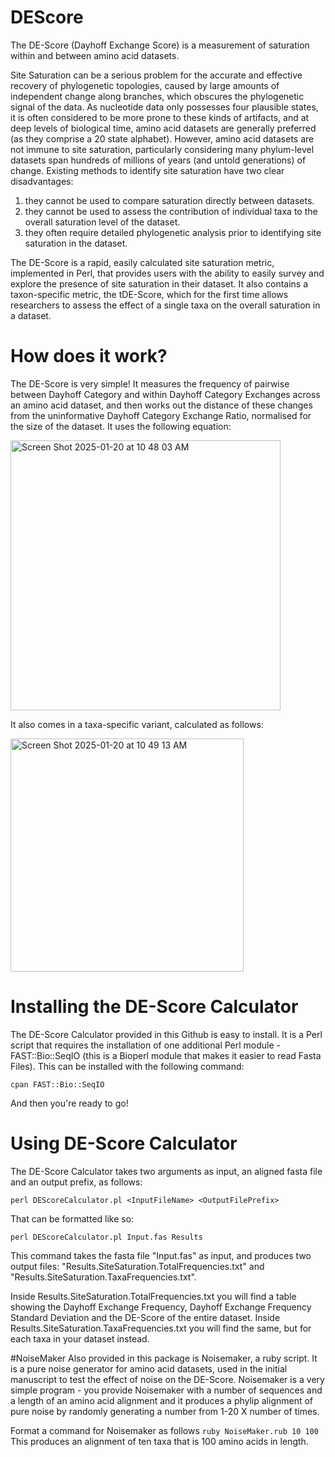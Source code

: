 # DEScore
The DE-Score (Dayhoff Exchange Score) is a measurement of saturation within and between amino acid datasets. 

Site Saturation can be a serious problem for the accurate and effective recovery of phylogenetic topologies, caused by large amounts of independent change along branches, which obscures the phylogenetic signal of the data. As nucleotide data only possesses four plausible states, it is often considered to be more prone to these kinds of artifacts, and at deep levels of biological time, amino acid datasets are generally preferred (as they comprise a 20 state alphabet).
However, amino acid datasets are not immune to site saturation, particularly considering many phylum-level datasets span hundreds of millions of years (and untold generations) of change. Existing methods to identify site saturation have two clear disadvantages:

1) they cannot be used to compare saturation directly between datasets.
2) they cannot be used to assess the contribution of individual taxa to the overall saturation level of the dataset.
3) they often require detailed phylogenetic analysis prior to identifying site saturation in the dataset.

The DE-Score is a rapid, easily calculated site saturation metric, implemented in Perl, that provides users with the ability to easily survey and explore the presence of site saturation in their dataset. It also contains a taxon-specific metric, the tDE-Score, which for the first time allows researchers to assess the effect of a single taxa on the overall saturation in a dataset.

# How does it work?
The DE-Score is very simple! It measures the frequency of pairwise between Dayhoff Category and within Dayhoff Category Exchanges across an amino acid dataset, and then works out the distance of these changes from the uninformative Dayhoff Category Exchange Ratio, normalised for the size of the dataset. It uses the following equation:

<img width="432" alt="Screen Shot 2025-01-20 at 10 48 03 AM" src="https://github.com/user-attachments/assets/a37ae2bf-7a9a-46ee-882b-ff268c351660" />

It also comes in a taxa-specific variant, calculated as follows:

<img width="373" alt="Screen Shot 2025-01-20 at 10 49 13 AM" src="https://github.com/user-attachments/assets/38f9ec48-2c24-4837-8efc-ffe6518cb547" />



# Installing the DE-Score Calculator
The DE-Score Calculator provided in this Github is easy to install. It is a Perl script that requires the installation of one additional Perl module - FAST::Bio::SeqIO (this is a Bioperl module that makes it easier to read Fasta Files).
This can be installed with the following command:

``
cpan FAST::Bio::SeqIO
``

And then you're ready to go!

# Using DE-Score Calculator
The DE-Score Calculator takes two arguments as input, an aligned fasta file and an output prefix, as follows:

``
perl DEScoreCalculator.pl <InputFileName> <OutputFilePrefix>
``

That can be formatted like so:

``
perl DEScoreCalculator.pl Input.fas Results
``

This command takes the fasta file "Input.fas" as input, and produces two output files: "Results.SiteSaturation.TotalFrequencies.txt" and "Results.SiteSaturation.TaxaFrequencies.txt". 


Inside Results.SiteSaturation.TotalFrequencies.txt you will find a table showing the Dayhoff Exchange Frequency, Dayhoff Exchange Frequency Standard Deviation and the DE-Score of the entire dataset.
Inside Results.SiteSaturation.TaxaFrequencies.txt you will find the same, but for each taxa in your dataset instead.


#NoiseMaker
Also provided in this package is Noisemaker, a ruby script. It is a pure noise generator for amino acid datasets, used in the initial manuscript to test the effect of noise on the DE-Score. Noisemaker is a very simple program - you provide Noisemaker with a number of sequences and a length of an amino acid alignment and it produces a phylip alignment of pure noise by randomly generating a number from 1-20 X number of times.

Format a command for Noisemaker as follows
``
ruby NoiseMaker.rub 10 100
``
This produces an alignment of ten taxa that is 100 amino acids in length.
